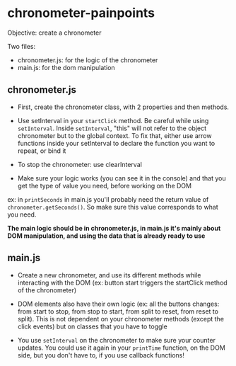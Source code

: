 # chronometer-painpoints

Objective: create a chronometer

Two files:
- chronometer.js: for the logic of the chronometer
- main.js: for the dom manipulation

## chronometer.js

- First, create the chronometer class, with 2 properties and then methods.

- Use setInterval in your ```startClick``` method. Be careful while using ```setInterval```. Inside ```setInterval```, "this" will not refer to the object chronometer but to the global context. To fix that, either use arrow functions inside your setInterval to declare the function you want to repeat, or bind it

- To stop the chronometer: use clearInterval

- Make sure your logic works (you can see it in the console) and that you get the type of value you need, before working on the DOM

ex: in ```printSeconds``` in main.js you'll probably need the return value of ```chronometer.getSeconds()```. So make sure this value corresponds to what you need. 

**The main logic should be in chronometer.js, in main.js it's mainly about DOM manipulation, and using the data that is already ready to use**

## main.js

- Create a new chronometer, and use its different methods while interacting with the DOM (ex: button start triggers the startClick method of the chronometer)

- DOM elements also have their own logic (ex: all the buttons changes: from start to stop, from stop to start, from split to reset, from reset to split). This is not dependent on your chronometer methods (except the click events) but on classes that you have to toggle

- You use ```setInterval``` on the chronometer to make sure your counter updates. You could use it again in your ```printTime``` function, on the DOM side, but you don't have to, if you use callback functions!
